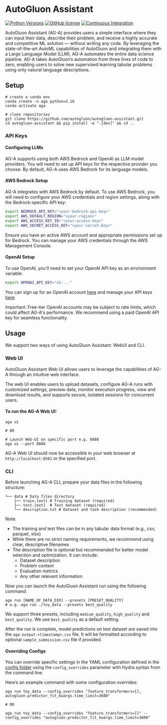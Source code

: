 # AutoGluon Assistant

[![Python Versions](https://img.shields.io/badge/python-3.8%20%7C%203.9%20%7C%203.10%20%7C%203.11-blue)](https://pypi.org/project/autogluon-assistant/)
[![GitHub license](https://img.shields.io/badge/License-Apache_2.0-blue.svg)](./LICENSE)
[![Continuous Integration](https://github.com/autogluon/autogluon-assistant/actions/workflows/lint.yml/badge.svg)](https://github.com/autogluon/autogluon-assistant/actions/workflows/lint.yml)

AutoGluon Assistant (AG-A) provides users a simple interface where they can input their data, describe their problem, and receive a highly accurate and competitive ML solution — without writing any code. By leveraging the state-of-the-art AutoML capabilities of AutoGluon and integrating them with a Large Language Model (LLM), AG-A automates the entire data science pipeline. AG-A takes AutoGluon’s automation from three lines of code to zero, enabling users to solve new supervised learning tabular problems using only natural language descriptions.

## Setup

```
# create a conda env
conda create -n aga python=3.10
conda activate aga

# clone repositories
git clone https://github.com/autogluon/autogluon-assistant.git
cd autogluon-assistant && pip install -e ".[dev]" && cd ..
```


### API Keys

#### Configuring LLMs
AG-A supports using both AWS Bedrock and OpenAI as LLM model providers. You will need to set up API keys for the respective provider you choose. By default, AG-A uses AWS Bedrock for its language models.

#### AWS Bedrock Setup
AG-A integrates with AWS Bedrock by default. To use AWS Bedrock, you will need to configure your AWS credentials and region settings, along with the Bedrock-specific API key:

```bash
export BEDROCK_API_KEY="<your-bedrock-api-key>"
export AWS_DEFAULT_REGION="<your-region>"
export AWS_ACCESS_KEY_ID="<your-access-key>"
export AWS_SECRET_ACCESS_KEY="<your-secret-key>"
```

Ensure you have an active AWS account and appropriate permissions set up for Bedrock. You can manage your AWS credentials through the AWS Management Console.


#### OpenAI Setup
To use OpenAI, you'll need to set your OpenAI API key as an environment variable:

```bash
export OPENAI_API_KEY="sk-..."
```

You can sign up for an OpenAI account [here](https://platform.openai.com/) and manage your API keys [here](https://platform.openai.com/account/api-keys).

Important: Free-tier OpenAI accounts may be subject to rate limits, which could affect AG-A's performance. We recommend using a paid OpenAI API key for seamless functionality.


## Usage

We support two ways of using AutoGluon Assistant: WebUI and CLI.

### Web UI
AutoGluon Assistant Web UI allows users to leverage the capabilities of AG-A through an intuitive web interface.

The web UI enables users to upload datasets, configure AG-A runs with customized settings, preview data, monitor execution progress, view and download results, and supports secure, isolated sessions for concurrent users.

#### To run the AG-A Web UI:

````
aga ui

# OR

# Launch Web-UI on specific port e.g. 8888
aga ui --port 8888

````

AG-A Web UI should now be accessible in your web browser at `http://localhost:8501` or the specified port.


### CLI

Before launching AG-A CLI, prepare your data files in the following structure:
```
└── data # Data files directory
    ├── train.[ext] # Training dataset (required)
    ├── test.[ext]  # Test dataset (required)
    └── description.txt # Dataset and task description (recommended)
```
Note:
- The training and test files can be in any tabular data format (e.g., csv, parquet, xlsx)
- While there are no strict naming requirements, we recommend using clear, descriptive filenames
- The description file is optional but recommended for better model selection and optimization. It can include:
  - Dataset description
  - Problem context
  - Evaluation metrics
  - Any other relevant information

Now you can launch the AutoGluon Assistant run using the following command:
```
aga run [NAME_OF_DATA_DIR] --presets [PRESET_QUALITY]
# e.g. aga run ./toy_data --presets best_quality
```

We support three presets, including `medium_quality`, `high_quality` and `best_quality`. We use `best_quality` as a default setting.

After the run is complete, model predictions on test dataset are saved into the `aga-output-<timestamp>.csv` file. It will be formatted according to optional `sample_submission.csv` file if provided.

#### Overriding Configs
You can override specific settings in the YAML configuration defined in the [config folder](https://github.com/boranhan/autogluon-assistant/tree/main/src/autogluon_assistant/configs) using
the `config_overrides` parameter with Hydra syntax from the command line.

Here’s an example command with some configuration overrides:
```
aga run toy_data --config_overrides "feature_transformers=[], autogluon.predictor_fit_kwargs.time_limit=3600"

# OR

aga run toy_data --config_overrides "feature_transformers=[]" --config_overrides "autogluon.predictor_fit_kwargs.time_limit=3600"
```